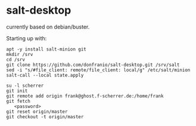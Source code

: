 # salt-desktop

currently based on debian/buster.

Starting up with:
```
apt -y install salt-minion git
mkdir /srv
cd /srv
git clone https://github.com/donfranio/salt-desktop.git /srv/salt
sed -i "s/#file_client: remote/file_client: local/g" /etc/salt/minion
salt-call --local state.apply

su -l scherrer
git init
git remote add origin frank@ghost.f-scherrer.de:/home/frank
git fetch
   <password>
git reset origin/master
git checkout -t origin/master
```
